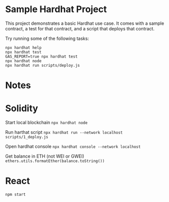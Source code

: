 # Sample Hardhat Project

This project demonstrates a basic Hardhat use case. It comes with a sample contract, a test for that contract, and a script that deploys that contract.

Try running some of the following tasks:

```shell
npx hardhat help
npx hardhat test
GAS_REPORT=true npx hardhat test
npx hardhat node
npx hardhat run scripts/deploy.js
```

# Notes
# Solidity

Start local blockchain
``` npx hardhat node ```

Run harthat script
``` npx hardhat run --network localhost scripts/1_deploy.js ```

Open hardhat console
``` npx hardhat console --network localhost ```

Get balance in ETH (not WEI or GWEI)
``` ethers.utils.formatEther(balance.toString()) ```

# React
``` npm start ```